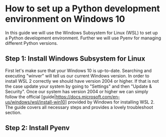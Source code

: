 # How to set up a Python development environment on Windows 10

In this guide we will use the Windows Subsystem for Linux (WSL) to set up a Python development environment. Further we will use Pyenv for managing different Python versions.

## Step 1: Install Windows Subsystem for Linux

First let's make sure that your Windows 10 is up-to-date. Searching and executing "winver" will tell us our current Windows version. In order to install WSL 2 correctly we should have version 2004 or higher. If that is not the case update your system by going to "Settings" and then "Update & Security".
Once our system has version 2004 or higher we can simply follow the official [guide|https://docs.microsoft.com/en-us/windows/wsl/install-win10] provided by Windows for installing WSL 2. The guide covers all necessary steps and provides a lovely troubleshoot section.

## Step 2: Install Pyenv
